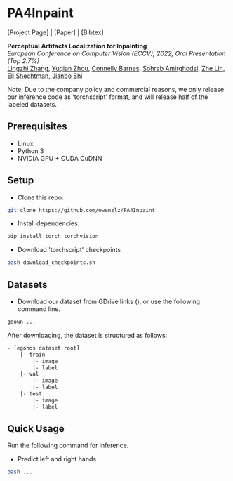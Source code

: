 # PA4Inpaint
[Project Page] |  [Paper] | [Bibtex]
<!-- (https://chail.github.io/latent-composition/) -->
<!-- <img src="https://github.com/owenzlz/EgoHOS/blob/main/stitch.gif" style="width:800px;"> -->

**Perceptual Artifacts Localization for Inpainting**\
*European Conference on Computer Vision (ECCV), 2022, Oral Presentation (Top 2.7%)*\
[Lingzhi Zhang](https://owenzlz.github.io/), [Yuqian Zhou](https://yzhouas.github.io/), [Connelly Barnes](http://www.connellybarnes.com/work/), [Sohrab Amirghodsi](https://scholar.google.com/citations?user=aFrtZOIAAAAJ&hl=en), [Zhe Lin](https://sites.google.com/site/zhelin625/), [Eli Shechtman](https://research.adobe.com/person/eli-shechtman/), [Jianbo Shi](https://www.cis.upenn.edu/~jshi/)

Note: Due to the company policy and commercial reasons, we only release our inference code as 'torchscript' format, and will release
half of the labeled datasets. 

## Prerequisites
- Linux
- Python 3
- NVIDIA GPU + CUDA CuDNN

## Setup
- Clone this repo:
```bash
git clone https://github.com/owenzlz/PA4Inpaint
```

- Install dependencies:
```bash
pip install torch torchvision
```

- Download 'torchscript' checkpoints
```bash
bash download_checkpoints.sh
```

## Datasets
- Download our dataset from GDrive links (), or use the following command line.
```bash
gdown ...
```

After downloading, the dataset is structured as follows: 
```bash
- [egohos dataset root]
    |- train
        |- image
        |- label
    |- val 
        |- image
        |- label
    |- test
        |- image
        |- label
```

## Quick Usage

Run the following command for inference. 

- Predict left and right hands
```bash
bash ...
```

